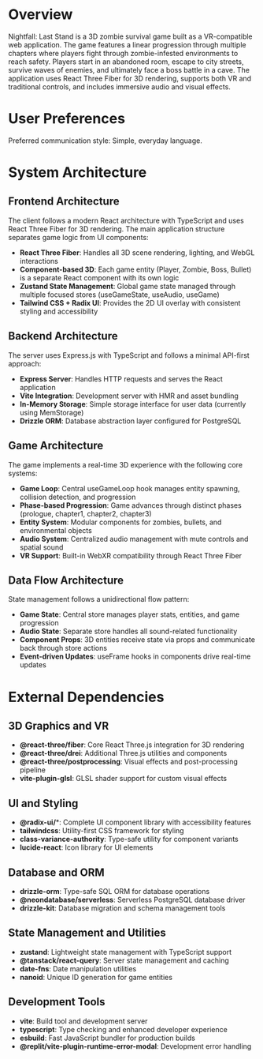 # Overview

Nightfall: Last Stand is a 3D zombie survival game built as a VR-compatible web application. The game features a linear progression through multiple chapters where players fight through zombie-infested environments to reach safety. Players start in an abandoned room, escape to city streets, survive waves of enemies, and ultimately face a boss battle in a cave. The application uses React Three Fiber for 3D rendering, supports both VR and traditional controls, and includes immersive audio and visual effects.

# User Preferences

Preferred communication style: Simple, everyday language.

# System Architecture

## Frontend Architecture
The client follows a modern React architecture with TypeScript and uses React Three Fiber for 3D rendering. The main application structure separates game logic from UI components:

- **React Three Fiber**: Handles all 3D scene rendering, lighting, and WebGL interactions
- **Component-based 3D**: Each game entity (Player, Zombie, Boss, Bullet) is a separate React component with its own logic
- **Zustand State Management**: Global game state managed through multiple focused stores (useGameState, useAudio, useGame)
- **Tailwind CSS + Radix UI**: Provides the 2D UI overlay with consistent styling and accessibility

## Backend Architecture
The server uses Express.js with TypeScript and follows a minimal API-first approach:

- **Express Server**: Handles HTTP requests and serves the React application
- **Vite Integration**: Development server with HMR and asset bundling
- **In-Memory Storage**: Simple storage interface for user data (currently using MemStorage)
- **Drizzle ORM**: Database abstraction layer configured for PostgreSQL

## Game Architecture
The game implements a real-time 3D experience with the following core systems:

- **Game Loop**: Central useGameLoop hook manages entity spawning, collision detection, and progression
- **Phase-based Progression**: Game advances through distinct phases (prologue, chapter1, chapter2, chapter3)
- **Entity System**: Modular components for zombies, bullets, and environmental objects
- **Audio System**: Centralized audio management with mute controls and spatial sound
- **VR Support**: Built-in WebXR compatibility through React Three Fiber

## Data Flow Architecture
State management follows a unidirectional flow pattern:

- **Game State**: Central store manages player stats, entities, and game progression
- **Audio State**: Separate store handles all sound-related functionality
- **Component Props**: 3D entities receive state via props and communicate back through store actions
- **Event-driven Updates**: useFrame hooks in components drive real-time updates

# External Dependencies

## 3D Graphics and VR
- **@react-three/fiber**: Core React Three.js integration for 3D rendering
- **@react-three/drei**: Additional Three.js utilities and components
- **@react-three/postprocessing**: Visual effects and post-processing pipeline
- **vite-plugin-glsl**: GLSL shader support for custom visual effects

## UI and Styling
- **@radix-ui/***: Complete UI component library with accessibility features
- **tailwindcss**: Utility-first CSS framework for styling
- **class-variance-authority**: Type-safe utility for component variants
- **lucide-react**: Icon library for UI elements

## Database and ORM
- **drizzle-orm**: Type-safe SQL ORM for database operations
- **@neondatabase/serverless**: Serverless PostgreSQL database driver
- **drizzle-kit**: Database migration and schema management tools

## State Management and Utilities
- **zustand**: Lightweight state management with TypeScript support
- **@tanstack/react-query**: Server state management and caching
- **date-fns**: Date manipulation utilities
- **nanoid**: Unique ID generation for game entities

## Development Tools
- **vite**: Build tool and development server
- **typescript**: Type checking and enhanced developer experience
- **esbuild**: Fast JavaScript bundler for production builds
- **@replit/vite-plugin-runtime-error-modal**: Development error handling